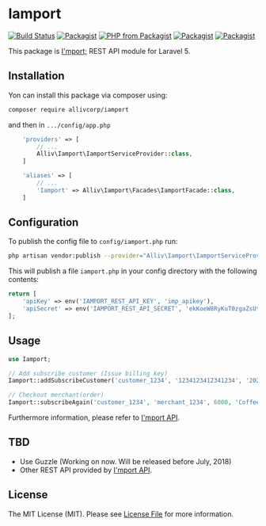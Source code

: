 # Iamport

[![Build Status](https://travis-ci.org/allivcorp/Iamport.svg?branch=master)](https://travis-ci.org/allivcorp/Iamport)
[![Packagist](https://img.shields.io/packagist/v/allivcorp/iamport.svg)](https://packagist.org/packages/allivcorp/iamport)
[![PHP from Packagist](https://img.shields.io/packagist/php-v/allivcorp/iamport.svg)](https://packagist.org/packages/allivcorp/iamport)
[![Packagist](https://img.shields.io/packagist/dt/allivcorp/iamport.svg)](https://packagist.org/packages/allivcorp/iamport)
[![Packagist](https://img.shields.io/packagist/l/allivcorp/iamport.svg)](https://packagist.org/packages/allivcorp/iamport)

This package is [I'mport;](https://www.iamport.kr/) REST API module for Laravel 5.

## Installation

Yon can install this package via composer using:

```bash
composer require allivcorp/iamport
```

and then in `.../config/app.php`

```php
    'providers' => [
        // ...
        Alliv\Iamport\IamportServiceProvider::class,
    ]
```

```php
    'aliases' => [
        // ...
        'Iamport' => Alliv\Iamport\Facades\IamportFacade::class,
    ]
```

## Configuration

To publish the config file to `config/iamport.php` run:

```bash
php artisan vendor:publish --provider="Alliv\Iamport\IamportServiceProvider"
```

This will publish a file `iamport.php` in your config directory with the following contents:
```php
return [
    'apiKey' => env('IAMPORT_REST_API_KEY', 'imp_apikey'),
    'apiSecret' => env('IAMPORT_REST_API_SECRET', 'ekKoeW8RyKuT0zgaZsUtXXTLQ4AhPFW3ZGseDA6bkA5lamv9OqDMnxyeB9wqOsuO9W3Mx9YSJ4dTqJ3f')
];
```

## Usage

```php
use Iamport;

// Add subscribe customer (Issue billing key)
Iamport::addSubscribeCustomer('customer_1234', '1234123412341234', '2020-10', '920327', '00');

// Checkout merchant(order)
Iamport::subscribeAgain('customer_1234', 'merchant_1234', 6000, 'Coffee');
```

Furthermore information, please refer to [I'mport API](https://api.iamport.kr/).

## TBD

- Use Guzzle (Working on now. Will be released before July, 2018)
- Other REST API provided by [I'mport API](https://api.iamport.kr/).

## License

The MIT License (MIT). Please see [License File](LICENSE) for more information.
